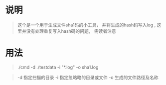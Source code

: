 # 说明
> 这个是一个用于生成文件sha1码的小工具， 并将生成的hash码写入log , 这里并没有处理重复写入hash码的问题， 需读者注意

# 用法
> ./cmd -d ./testdata -i "*.log"   -o sha1.log 

> -d 指定扫描的目录
> -i 指定忽略略的目录或文件
> -o 生成的文件路径及名称


